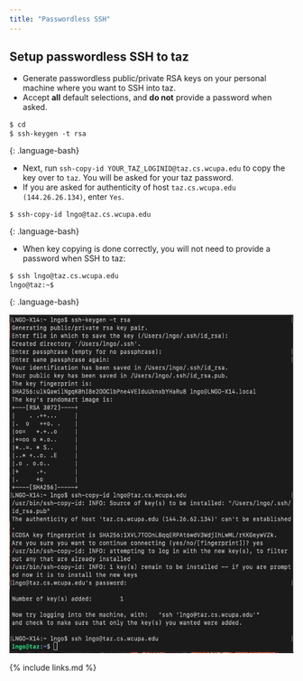 ```yaml
---
title: "Passwordless SSH"
---
```


## Setup passwordless SSH to taz

- Generate passwordless public/private RSA keys on your personal machine where you want to SSH into taz. 
- Accept **all** default selections, and **do not** provide a password when asked.  

~~~
$ cd
$ ssh-keygen -t rsa
~~~
{: .language-bash}

- Next, run `ssh-copy-id YOUR_TAZ_LOGINID@taz.cs.wcupa.edu` to copy the key over to `taz`. You will be asked for your taz password. 
- If you are asked for authenticity of host `taz.cs.wcupa.edu (144.26.26.134)`, enter `Yes`. 

~~~
$ ssh-copy-id lngo@taz.cs.wcupa.edu
~~~
{: .language-bash}

- When key copying is done correctly, you will not need to provide a password
when SSH to taz:

~~~
$ ssh lngo@taz.cs.wcupa.edu
lngo@taz:~$
~~~
{: .language-bash}

<img src="../assets/figure/guide/ssh_01.png" alt="Passwordless SSH" style="height:600px">

{% include links.md %}
